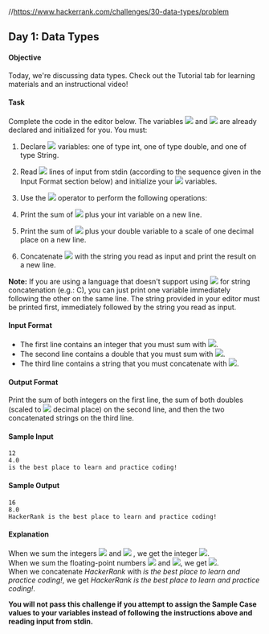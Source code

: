 //https://www.hackerrank.com/challenges/30-data-types/problem

## Day 1: Data Types

#### Objective
Today, we're discussing data types. Check out the Tutorial tab for learning materials and an instructional video!

#### Task
Complete the code in the editor below. The variables <img src="https://latex.codecogs.com/svg.latex?\Large&space;i,d,"> and <img src="https://latex.codecogs.com/svg.latex?\Large&space;s"> are already declared and initialized for you. You must:

1. Declare <img src="https://latex.codecogs.com/svg.latex?\Large&space;3"> variables: one of type int, one of type double, and one of type String.
 2. Read <img src="https://latex.codecogs.com/svg.latex?\Large&space;3"> lines of input from stdin (according to the sequence given in the Input Format section below) and initialize your <img src="https://latex.codecogs.com/svg.latex?\Large&space;3"> variables.
3. Use the <img src="https://latex.codecogs.com/svg.latex?\Large&space;+"> operator to perform the following operations:

1. Print the sum of <img src="https://latex.codecogs.com/svg.latex?\Large&space;i"> plus your int variable on a new line.
2. Print the sum of <img src="https://latex.codecogs.com/svg.latex?\Large&space;d"> plus your double variable to a scale of one decimal place on a new line.
3. Concatenate <img src="https://latex.codecogs.com/svg.latex?\Large&space;s"> with the string you read as input and print the result on a new line. 

**Note:** If you are using a language that doesn't support using <img src="https://latex.codecogs.com/svg.latex?\Large&space;+"> for string concatenation (e.g.: C), you can just print one variable immediately following the other on the same line. The string provided in your editor must be printed first, immediately followed by the string you read as input.

#### Input Format

- The first line contains an integer that you must sum with <img src="https://latex.codecogs.com/svg.latex?\Large&space;i">.
- The second line contains a double that you must sum with <img src="https://latex.codecogs.com/svg.latex?\Large&space;d">.
- The third line contains a string that you must concatenate with <img src="https://latex.codecogs.com/svg.latex?\Large&space;s">.

#### Output Format

Print the sum of both integers on the first line, the sum of both doubles (scaled to <img src="https://latex.codecogs.com/svg.latex?\Large&space;1"> decimal place) on the second line, and then the two concatenated strings on the third line.

#### Sample Input
```
12
4.0
is the best place to learn and practice coding!
```
#### Sample Output
```
16
8.0
HackerRank is the best place to learn and practice coding!
```
#### Explanation

When we sum the integers <img src="https://latex.codecogs.com/svg.latex?\Large&space;4"> and <img src="https://latex.codecogs.com/svg.latex?\Large&space;12"> , we get the integer <img src="https://latex.codecogs.com/svg.latex?\Large&space;16">.<br>
When we sum the floating-point numbers <img src="https://latex.codecogs.com/svg.latex?\Large&space;4.0"> and <img src="https://latex.codecogs.com/svg.latex?\Large&space;4.0">, we get <img src="https://latex.codecogs.com/svg.latex?\Large&space;8.0">.<br>
When we concatenate *HackerRank* with *is the best place to learn and practice coding!*, we get *HackerRank is the best place to learn and practice coding!*.

**You will not pass this challenge if you attempt to assign the Sample Case values to your variables instead of following the instructions above and reading input from stdin.**
